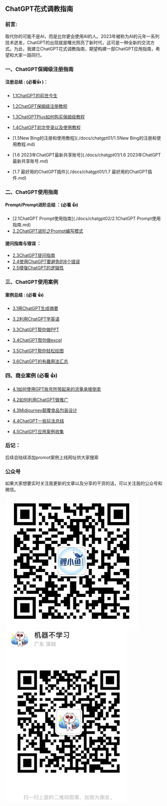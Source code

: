 

## ChatGPT花式调教指南

### 前言:

  取代你的可能不是AI，而是比你更会使用AI的人。2023年被称为AI的元年一系列技术迸发，ChatGPT的出现就是曙光照亮了新时代，这可是一种全新的交流方式。为此，我建立ChatGPT花式调教指南，期望构建一部ChatGPT应用指南，希望和大家一路同行。

### 一、ChatGPT保姆级注册指南

#### **注册总结** : (必看:+1: )：

- [1.1ChatGPT的前世今生](./docs/chatgpt01/1.1ChatGPT的前世今生.md)

- [1.2ChatGPT保姆级注册教程](./docs/chatgpt01/1.2ChatGPT保姆级注册教程.md)

- [1.3ChatGPTPlus如何购买保姆级教程](./docs/chatgpt01/1.3ChatGPTPlus如何购买保姆级教程.md)

- [1.4ChatGPT初次登录以及使用教程](./docs/chatgpt01/1.4ChatGPT初次登录以及使用教程.md)

- [1.5New Bing的注册和使用教程](./docs/chatgpt01/1.5New Bing的注册和使用教程.md)

- [1.6 2023年ChatGPT最新共享账号](./docs/chatgpt01/1.6 2023年ChatGPT最新共享账号.md)

- [1.7 最好用的ChatGPT插件](./docs/chatgpt01/1.7 最好用的ChatGPT插件.md)

  

### 二、ChatGPT使用指南

#### **Prompt/Prompt进阶总结** ：(必看 :+1:)

- [2.1ChatGPT Prompt使用指南](./docs/chatgpt02/2.1ChatGPT Prompt使用指南.md)
- [2.2ChatGPT进阶之Prompt编写模式](./docs/chatgpt02/2.2ChatGPT进阶之Prompt编写模式.md)

#### **提问指南与错误** ：

* [2.3ChatGPT提问指南](./docs/chatgpt02/2.3ChatGPT提问指南.md)
* [2.4使用ChatGPT要避免的8个错误](./docs/chatgpt02/2.4使用ChatGPT要避免的8个错误.md)
* [2.5增强ChatGPT的逻辑性](./docs/chatgpt02/2.5增强ChatGPT的逻辑性.md)

### 三、ChatGPT使用案例

#### **案例总结** : (必看 :+1:)

- [3.1用ChatGPT生成摘要](./docs/chatgpt03/3.1用ChatGPT生成摘要.md)
- [3.2利用ChatGPT学英语](./docs/chatgpt03/3.2利用ChatGPT学英语.md)
- [3.3ChatGPT帮你做PPT](./docs/chatgpt03/3.3ChatGPT帮你做PPT.md)

- [3.4ChatGPT帮你做excel](./docs/chatgpt03/3.4ChatGPT帮你做excel.md)
- [3.5ChatGPT帮你轻松绘图](./docs/chatgpt03/3.5ChatGPT帮你轻松绘图.md)
- [3.6ChatGPT的有趣用法汇总](./docs/chatgpt03/3.6ChatGPT的有趣用法汇总.md)

### 四、商业案例 (必看 :+1:)

- [4.1如何使用GPT账号所带起来的流量承接倒卖](./docs/chatgpt04/4.1如何使用GPT账号所带起来的流量承接倒卖.md)
- [4.2如何利用ChatGPT做推广](./docs/chatgpt04/4.2如何利用ChatGPT做推广.md)
- [4.3Midjourney颠覆食品包装设计](./docs/chatgpt04/4.3Midjourney颠覆食品包装设计.md)

- [4.4ChatGPT一些玩法总结](./docs/chatgpt04/4.4ChatGPT一些玩法总结.md)
- [4.5ChatGPT应用案例收集](./docs/chatgpt04/4.5ChatGPT应用案例收集.md)

### 后记：

后续会陆续添加promot案例上线网址供大家搜索

### 公众号

如果大家想要实时关注我更新的文章以及分享的干货的话，可以关注我的公众号和微信。

<img src=".\pictures\image-20230227164234802.png">

<img src=".\pictures\image-20230227164437223.png">

